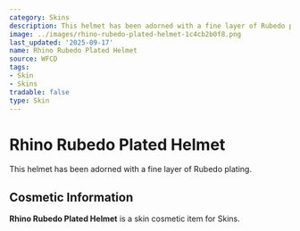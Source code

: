 ```yaml
---
category: Skins
description: This helmet has been adorned with a fine layer of Rubedo plating.
image: ../images/rhino-rubedo-plated-helmet-1c4cb2b0f8.png
last_updated: '2025-09-17'
name: Rhino Rubedo Plated Helmet
source: WFCD
tags:
- Skin
- Skins
tradable: false
type: Skin
---
```


# Rhino Rubedo Plated Helmet

This helmet has been adorned with a fine layer of Rubedo plating.

## Cosmetic Information

**Rhino Rubedo Plated Helmet** is a skin cosmetic item for Skins.

